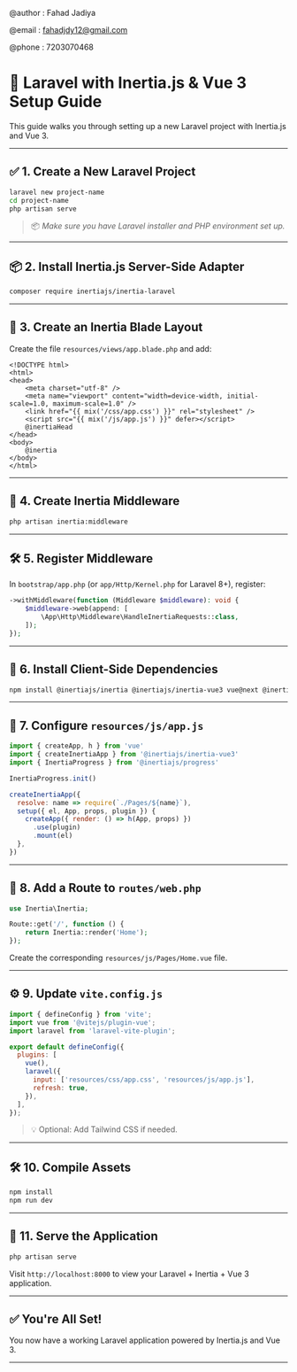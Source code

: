 @author : Fahad Jadiya

@email  : fahadjdy12@gmail.com

@phone  : 7203070468

# 🚀 Laravel with Inertia.js & Vue 3 Setup Guide 

This guide walks you through setting up a new Laravel project with Inertia.js and Vue 3.

---

## ✅ 1. Create a New Laravel Project

```bash
laravel new project-name
cd project-name
php artisan serve
```

> 📦 *Make sure you have Laravel installer and PHP environment set up.*

---

## 📦 2. Install Inertia.js Server-Side Adapter

```bash
composer require inertiajs/inertia-laravel
```

---

## 🧱 3. Create an Inertia Blade Layout

Create the file `resources/views/app.blade.php` and add:

```blade
<!DOCTYPE html>
<html>
<head>
    <meta charset="utf-8" />
    <meta name="viewport" content="width=device-width, initial-scale=1.0, maximum-scale=1.0" />
    <link href="{{ mix('/css/app.css') }}" rel="stylesheet" />
    <script src="{{ mix('/js/app.js') }}" defer></script>
    @inertiaHead
</head>
<body>
    @inertia
</body>
</html>
```

---

## 🔐 4. Create Inertia Middleware

```bash
php artisan inertia:middleware
```

---

## 🛠️ 5. Register Middleware

In `bootstrap/app.php` (or `app/Http/Kernel.php` for Laravel 8+), register:

```php
->withMiddleware(function (Middleware $middleware): void {
    $middleware->web(append: [
        \App\Http\Middleware\HandleInertiaRequests::class,
    ]);
});
```

---

## 🎨 6. Install Client-Side Dependencies

```bash
npm install @inertiajs/inertia @inertiajs/inertia-vue3 vue@next @inertiajs/progress
```

---

## 🧩 7. Configure `resources/js/app.js`

```js
import { createApp, h } from 'vue'
import { createInertiaApp } from '@inertiajs/inertia-vue3'
import { InertiaProgress } from '@inertiajs/progress'

InertiaProgress.init()

createInertiaApp({
  resolve: name => require(`./Pages/${name}`),
  setup({ el, App, props, plugin }) {
    createApp({ render: () => h(App, props) })
      .use(plugin)
      .mount(el)
  },
})
```

---

## 🔁 8. Add a Route to `routes/web.php`

```php
use Inertia\Inertia;

Route::get('/', function () {
    return Inertia::render('Home');
});
```

Create the corresponding `resources/js/Pages/Home.vue` file.

---

## ⚙️ 9. Update `vite.config.js`

```js
import { defineConfig } from 'vite';
import vue from '@vitejs/plugin-vue';
import laravel from 'laravel-vite-plugin';

export default defineConfig({
  plugins: [
    vue(),
    laravel({
      input: ['resources/css/app.css', 'resources/js/app.js'],
      refresh: true,
    }),
  ],
});
```

> 💡 Optional: Add Tailwind CSS if needed.

---

## 🛠️ 10. Compile Assets

```bash
npm install
npm run dev
```

---

## 🚀 11. Serve the Application

```bash
php artisan serve
```

Visit `http://localhost:8000` to view your Laravel + Inertia + Vue 3 application.

---

## ✅ You're All Set!

You now have a working Laravel application powered by Inertia.js and Vue 3.

---
